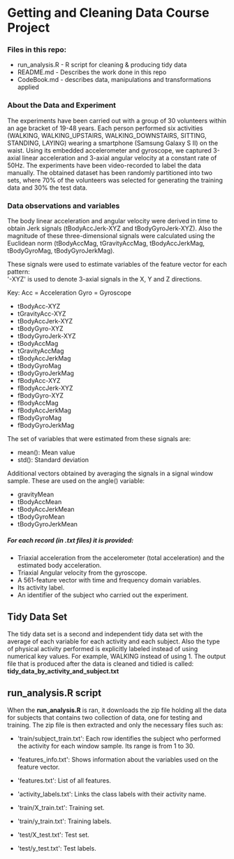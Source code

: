 # Getting and Cleaning Data Course Project

### Files in this repo:
- run_analysis.R - R script for cleaning & producing tidy data
- README.md - Describes the work done in this repo
- CodeBook.md - describes data, manipulations and transformations applied

### About the Data and Experiment
The experiments have been carried out with a group of 30 volunteers within an age bracket of 19-48 years. Each person performed six activities (WALKING, WALKING_UPSTAIRS, WALKING_DOWNSTAIRS, SITTING, STANDING, LAYING) wearing a smartphone (Samsung Galaxy S II) on the waist. Using its embedded accelerometer and gyroscope, we captured 3-axial linear acceleration and 3-axial angular velocity at a constant rate of 50Hz. The experiments have been video-recorded to label the data manually. The obtained dataset has been randomly partitioned into two sets, where 70% of the volunteers was selected for generating the training data and 30% the test data.

### Data observations and variables
The body linear acceleration and angular velocity were derived in time to obtain Jerk signals (tBodyAccJerk-XYZ and tBodyGyroJerk-XYZ). Also the magnitude of these three-dimensional signals were calculated using the Euclidean norm (tBodyAccMag, tGravityAccMag, tBodyAccJerkMag, tBodyGyroMag, tBodyGyroJerkMag).

These signals were used to estimate variables of the feature vector for each pattern:  
'-XYZ' is used to denote 3-axial signals in the X, Y and Z directions.

Key:
Acc = Acceleration
Gyro = Gyroscope

- tBodyAcc-XYZ
- tGravityAcc-XYZ
- tBodyAccJerk-XYZ
- tBodyGyro-XYZ
- tBodyGyroJerk-XYZ
- tBodyAccMag
- tGravityAccMag
- tBodyAccJerkMag
- tBodyGyroMag
- tBodyGyroJerkMag
- fBodyAcc-XYZ
- fBodyAccJerk-XYZ
- fBodyGyro-XYZ
- fBodyAccMag
- fBodyAccJerkMag
- fBodyGyroMag
- fBodyGyroJerkMag

The set of variables that were estimated from these signals are:
- mean(): Mean value
- std(): Standard deviation

Additional vectors obtained by averaging the signals in a signal window sample. These are used on the angle() variable:

- gravityMean
- tBodyAccMean
- tBodyAccJerkMean
- tBodyGyroMean
- tBodyGyroJerkMean

##### For each record (in .txt files) it is provided:
- Triaxial acceleration from the accelerometer (total acceleration) and the estimated body acceleration.
- Triaxial Angular velocity from the gyroscope.
- A 561-feature vector with time and frequency domain variables.
- Its activity label.
- An identifier of the subject who carried out the experiment.

## Tidy Data Set
The tidy data set is a second and independent tidy data set with the average of each variable for each activity and each subject. Also the type of physical activity performed is explicitly labeled instead of using numerical key values. For example, WALKING instead of using 1. The output file that is produced after the data is cleaned and tidied is called: **tidy_data_by_activity_and_subject.txt**

## run_analysis.R script
When the **run_analysis.R** is ran, it downloads the zip file holding all the data for subjects that contains two collection of data, one for testing and training. The zip file is then extracted and only the necessary files such as:

- 'train/subject_train.txt': Each row identifies the subject who performed the activity for each window sample. Its range is from 1 to 30.
- 'features_info.txt': Shows information about the variables used on the feature vector.

- 'features.txt': List of all features.

- 'activity_labels.txt': Links the class labels with their activity name.

- 'train/X_train.txt': Training set.

- 'train/y_train.txt': Training labels.

- 'test/X_test.txt': Test set.

- 'test/y_test.txt': Test labels.
